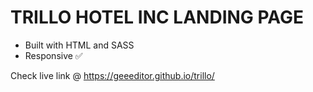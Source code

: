 # TRILLO HOTEL INC LANDING PAGE

- Built with HTML and SASS
- Responsive ✅

Check live link @ https://geeeditor.github.io/trillo/
